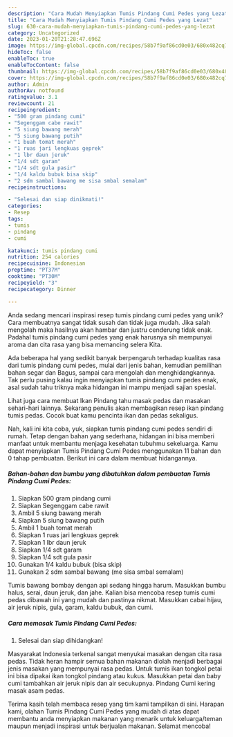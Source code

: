 ```yaml
---
description: "Cara Mudah Menyiapkan Tumis Pindang Cumi Pedes yang Lezat"
title: "Cara Mudah Menyiapkan Tumis Pindang Cumi Pedes yang Lezat"
slug: 630-cara-mudah-menyiapkan-tumis-pindang-cumi-pedes-yang-lezat
category: Uncategorized
date: 2023-01-20T21:28:47.696Z
image: https://img-global.cpcdn.com/recipes/58b7f9af86cd0e03/680x482cq70/tumis-pindang-cumi-pedes-foto-resep-utama.jpg
hideToc: false
enableToc: true
enableTocContent: false
thumbnail: https://img-global.cpcdn.com/recipes/58b7f9af86cd0e03/680x482cq70/tumis-pindang-cumi-pedes-foto-resep-utama.jpg
cover: https://img-global.cpcdn.com/recipes/58b7f9af86cd0e03/680x482cq70/tumis-pindang-cumi-pedes-foto-resep-utama.jpg
author: Admin
authorAv: notfound
ratingvalue: 3.1
reviewcount: 21
recipeingredient:
- "500 gram pindang cumi"
- "Segenggam cabe rawit"
- "5 siung bawang merah"
- "5 siung bawang putih"
- "1 buah tomat merah"
- "1 ruas jari lengkuas geprek"
- "1 lbr daun jeruk"
- "1/4 sdt garam"
- "1/4 sdt gula pasir"
- "1/4 kaldu bubuk bisa skip"
- "2 sdm sambal bawang me sisa smbal semalam"
recipeinstructions:

- "Selesai dan siap dinikmati!"
categories:
- Resep
tags:
- tumis
- pindang
- cumi

katakunci: tumis pindang cumi 
nutrition: 254 calories
recipecuisine: Indonesian
preptime: "PT37M"
cooktime: "PT30M"
recipeyield: "3"
recipecategory: Dinner

---
```





Anda sedang mencari inspirasi resep tumis pindang cumi pedes yang unik? Cara membuatnya sangat tidak susah dan tidak juga mudah. Jika salah mengolah maka hasilnya akan hambar dan justru cenderung tidak enak. Padahal tumis pindang cumi pedes yang enak harusnya sih mempunyai aroma dan cita rasa yang bisa memancing selera Kita.





Ada beberapa hal yang sedikit banyak berpengaruh terhadap kualitas rasa dari tumis pindang cumi pedes, mulai dari jenis bahan, kemudian pemilihan bahan segar dan Bagus, sampai cara mengolah dan menghidangkannya. Tak perlu pusing kalau ingin menyiapkan tumis pindang cumi pedes enak,      asal sudah tahu triknya maka hidangan ini mampu menjadi sajian spesial.














Lihat juga cara membuat Ikan Pindang tahu masak pedas dan masakan sehari-hari lainnya. Sekarang penulis akan membagikan resep ikan pindang tumis pedas. Cocok buat kamu pencinta ikan dan pedas sekaligus.






Nah, kali ini kita coba, yuk, siapkan tumis pindang cumi pedes sendiri di rumah. Tetap dengan bahan yang sederhana, hidangan ini bisa memberi manfaat untuk membantu menjaga kesehatan tubuhmu sekeluarga. Kamu dapat menyiapkan Tumis Pindang Cumi Pedes menggunakan 11 bahan dan 0 tahap pembuatan. Berikut ini cara dalam membuat hidangannya.

<!--inarticleads1-->

##### Bahan-bahan dan bumbu yang dibutuhkan dalam pembuatan Tumis Pindang Cumi Pedes:

1. Siapkan 500 gram pindang cumi
1. Siapkan Segenggam cabe rawit
1. Ambil 5 siung bawang merah
1. Siapkan 5 siung bawang putih
1. Ambil 1 buah tomat merah
1. Siapkan 1 ruas jari lengkuas geprek
1. Siapkan 1 lbr daun jeruk
1. Siapkan 1/4 sdt garam
1. Siapkan 1/4 sdt gula pasir
1. Gunakan 1/4 kaldu bubuk (bisa skip)
1. Gunakan 2 sdm sambal bawang (me sisa smbal semalam)


Tumis bawang bombay dengan api sedang hingga harum. Masukkan bumbu halus, serai, daun jeruk, dan jahe. Kalian bisa mencoba resep tumis cumi pedas dibawah ini yang mudah dan pastinya nikmat. Masukkan cabai hijau, air jeruk nipis, gula, garam, kaldu bubuk, dan cumi. 

<!--inarticleads2-->

##### Cara memasak Tumis Pindang Cumi Pedes:


1. Selesai dan siap dihidangkan!

Masyarakat Indonesia terkenal sangat menyukai masakan dengan cita rasa pedas. Tidak heran hampir semua bahan makanan diolah menjadi berbagai jenis masakan yang mempunyai rasa pedas. Untuk tumis ikan tongkol petai ini bisa dipakai ikan tongkol pindang atau kukus. Masukkan petai dan baby cumi tambahkan air jeruk nipis dan air secukupnya. Pindang Cumi kering masak asam pedas. 

Terima kasih telah membaca resep yang tim kami tampilkan di sini. Harapan kami, olahan Tumis Pindang Cumi Pedes yang mudah di atas dapat membantu anda menyiapkan makanan yang menarik untuk keluarga/teman maupun menjadi inspirasi untuk berjualan makanan. Selamat mencoba!
